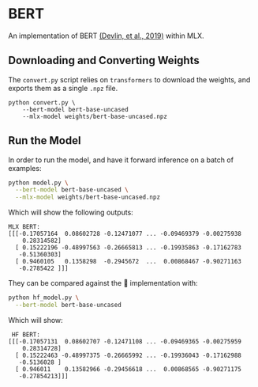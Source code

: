 # BERT

An implementation of BERT [(Devlin, et al., 2019)](https://aclanthology.org/N19-1423/) within MLX.

## Downloading and Converting Weights

The `convert.py` script relies on `transformers` to download the weights, and exports them as a single `.npz` file.

```
python convert.py \
    --bert-model bert-base-uncased
    --mlx-model weights/bert-base-uncased.npz
```

## Run the Model

In order to run the model, and have it forward inference on a batch of examples:

```sh
python model.py \
  --bert-model bert-base-uncased \
  --mlx-model weights/bert-base-uncased.npz
```

Which will show the following outputs:
```
MLX BERT:
[[[-0.17057164  0.08602728 -0.12471077 ... -0.09469379 -0.00275938
    0.28314582]
  [ 0.15222196 -0.48997563 -0.26665813 ... -0.19935863 -0.17162783
   -0.51360303]
  [ 0.9460105   0.1358298  -0.2945672  ...  0.00868467 -0.90271163
   -0.2785422 ]]]
```

They can be compared against the 🤗 implementation with:

```sh
python hf_model.py \
  --bert-model bert-base-uncased
```

Which will show:
```
 HF BERT:
[[[-0.17057131  0.08602707 -0.12471108 ... -0.09469365 -0.00275959
    0.28314728]
  [ 0.15222463 -0.48997375 -0.26665992 ... -0.19936043 -0.17162988
   -0.5136028 ]
  [ 0.946011    0.13582966 -0.29456618 ...  0.00868565 -0.90271175
   -0.27854213]]]
```
